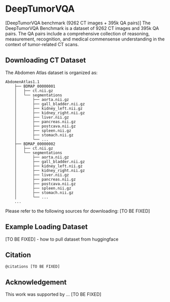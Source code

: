 # DeepTumorVQA
[DeepTumorVQA benchmark (9262 CT images + 395k QA pairs)]
The DeepTumorVQA Benchmark is a dataset of 9262 CT images and 395k QA pairs. The QA pairs include a comprehensive collection of reasoning, measurement, recognition, and medical commensense understanding in the context of tumor-related CT scans.

## Downloading CT Dataset
The Abdomen Atlas dataset is organized as:
```
AbdomenAtlas1.1
    ├── BDMAP_00000001
    │   ├── ct.nii.gz
    │   └── segmentations
    │       ├── aorta.nii.gz
    │       ├── gall_bladder.nii.gz
    │       ├── kidney_left.nii.gz
    │       ├── kidney_right.nii.gz
    │       ├── liver.nii.gz
    │       ├── pancreas.nii.gz
    │       ├── postcava.nii.gz
    │       ├── spleen.nii.gz
    │       ├── stomach.nii.gz
    │       └── ...
    ├── BDMAP_00000002
    │   ├── ct.nii.gz
    │   └── segmentations
    │       ├── aorta.nii.gz
    │       ├── gall_bladder.nii.gz
    │       ├── kidney_left.nii.gz
    │       ├── kidney_right.nii.gz
    │       ├── liver.nii.gz
    │       ├── pancreas.nii.gz
    │       ├── postcava.nii.gz
    │       ├── spleen.nii.gz
    │       ├── stomach.nii.gz
    │       └── ...
    ...
```
Please refer to the following sources for downloading: [TO BE FIXED]


## Example Loading Dataset
[TO BE FIXED] - how to pull dataset from huggingface

## Citation
```
@citations [TO BE FIXED]
```

## Acknowledgement
This work was supported by ... [TO BE FIXED]
